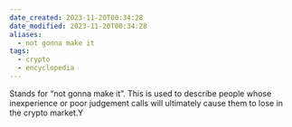 ```yaml
---
date_created: 2023-11-20T00:34:28
date_modified: 2023-11-20T00:34:28
aliases:
  - not gonna make it
tags:
  - crypto
  - encyclopedia
---
```

Stands for “not gonna make it”. This is used to describe people whose inexperience or poor judgement calls will ultimately cause them to lose in the crypto market.Y